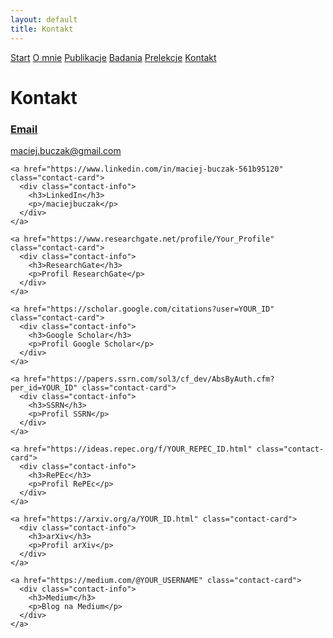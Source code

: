 ```yaml
---
layout: default
title: Kontakt
---
```

<div id="myMenu">
  <a href="/" class="menu-option">Start</a>
  <a href="/about" class="menu-option">O mnie</a>
  <a href="/publications" class="menu-option">Publikacje</a>
  <a href="/researches" class="menu-option">Badania</a>
  <a href="/conferences" class="menu-option">Prelekcje</a>
  <a href="/contact" class="menu-option">Kontakt</a>
</div>
<div class="square"></div>
<div class="square1"></div>
<div class="square2"></div>
<div class="square-big"></div>
<div class="contact-container">
  <h1 class="section-title">Kontakt</h1>
  
  <div class="contact-grid">
    <a href="mailto:maciej.buczak@gmail.com" class="contact-card">
      <div class="contact-info">
        <h3>Email</h3>
        <p>maciej.buczak@gmail.com</p>
      </div>
    </a>

    <a href="https://www.linkedin.com/in/maciej-buczak-561b95120" class="contact-card">
      <div class="contact-info">
        <h3>LinkedIn</h3>
        <p>/maciejbuczak</p>
      </div>
    </a>

    <a href="https://www.researchgate.net/profile/Your_Profile" class="contact-card">
      <div class="contact-info">
        <h3>ResearchGate</h3>
        <p>Profil ResearchGate</p>
      </div>
    </a>

    <a href="https://scholar.google.com/citations?user=YOUR_ID" class="contact-card">
      <div class="contact-info">
        <h3>Google Scholar</h3>
        <p>Profil Google Scholar</p>
      </div>
    </a>

    <a href="https://papers.ssrn.com/sol3/cf_dev/AbsByAuth.cfm?per_id=YOUR_ID" class="contact-card">
      <div class="contact-info">
        <h3>SSRN</h3>
        <p>Profil SSRN</p>
      </div>
    </a>

    <a href="https://ideas.repec.org/f/YOUR_REPEC_ID.html" class="contact-card">
      <div class="contact-info">
        <h3>RePEc</h3>
        <p>Profil RePEc</p>
      </div>
    </a>

    <a href="https://arxiv.org/a/YOUR_ID.html" class="contact-card">
      <div class="contact-info">
        <h3>arXiv</h3>
        <p>Profil arXiv</p>
      </div>
    </a>

    <a href="https://medium.com/@YOUR_USERNAME" class="contact-card">
      <div class="contact-info">
        <h3>Medium</h3>
        <p>Blog na Medium</p>
      </div>
    </a>
  </div>
</div>
